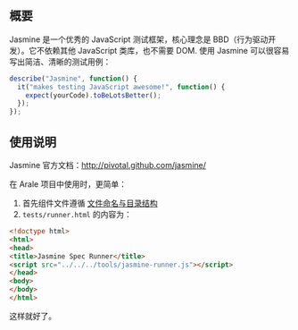 
## 概要

Jasmine 是一个优秀的 JavaScript 测试框架，核心理念是 BBD（行为驱动开发）。它不依赖其他
JavaScript 类库，也不需要 DOM. 使用 Jasmine 可以很容易写出简洁、清晰的测试用例：

````javascript
describe("Jasmine", function() {
  it("makes testing JavaScript awesome!", function() {
    expect(yourCode).toBeLotsBetter();
  });
});
````


## 使用说明

Jasmine 官方文档：http://pivotal.github.com/jasmine/

在 Arale 项目中使用时，更简单：

1. 首先组件文件遵循 [文件命名与目录结构](https://github.com/alipay/arale/wiki/文件命名与目录结构)
1. `tests/runner.html` 的内容为：

````html
<!doctype html>
<html>
<head>
<title>Jasmine Spec Runner</title>
<script src="../../../tools/jasmine-runner.js"></script>
</head>
<body>
</body>
</html>
````

这样就好了。
